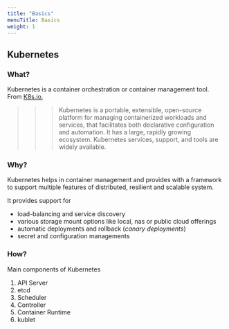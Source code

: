 ```yaml
---
title: "Basics"
menuTitle: Basics
weight: 1
---
```


## Kubernetes

### What? 
Kubernetes is a container orchestration or container management tool. 
From [K8s.io](https://kubernetes.io/docs/concepts/overview/what-is-kubernetes/), 

>>> Kubernetes is a portable, extensible, open-source platform for managing containerized workloads and services, that facilitates both declarative configuration and automation. It has a large, rapidly growing ecosystem. Kubernetes services, support, and tools are widely available.

### Why? 
Kubernetes helps in container management and provides with a framework to support multiple features of distributed, resilient and scalable system. 

It provides support for
- load-balancing and service discovery
- various storage mount options like local, nas or public cloud offerings
- automatic deployments and rollback (_canary deployments_)
- secret and configuration managements

### How?

Main components of Kubernetes 
1. API Server
2. etcd
3. Scheduler
4. Controller
5. Container Runtime
6. kublet